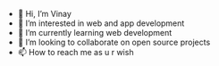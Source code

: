 - 👋 Hi, I’m Vinay
- 👀 I’m interested in web and app development
- 🌱 I’m currently learning web development 
- 💞️ I’m looking to collaborate on open source projects
- 📫 How to reach me as u r wish 

<!---
vinay252002/vinay252002 is a ✨ special ✨ repository because its `README.md` (this file) appears on your GitHub profile.
You can click the Preview link to take a look at your changes.
--->
